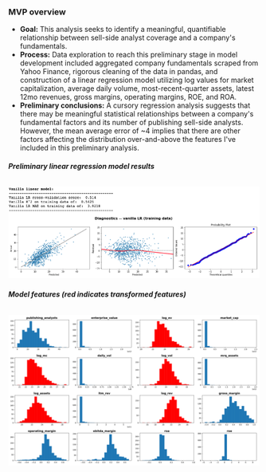### **MVP overview**
* **Goal:** This analysis seeks to identify a meaningful, quantifiable relationship between sell-side analyst coverage and a company's fundamentals.
* **Process:** Data exploration to reach this preliminary stage in model development included aggregated company fundamentals scraped from Yahoo Finance, rigorous cleaning of the data in pandas, and construction of a linear regression model utilizing log values for market capitalization, average daily volume, most-recent-quarter assets, latest 12mo revenues, gross margins, operating margins, ROE, and ROA.   
* **Preliminary conclusions:** A cursory regression analysis suggests that there may be meaningful statistical relationships between a company's fundamental factors and its number of publishing sell-side analysts. However, the mean average error of ~4 implies that there are other factors affecting the distribution over-and-above the features I've included in this preliminary analysis.  

###### **Preliminary linear regression model results**
![preliminary_linear_reg](https://github.com/reiffs/20210806_Reiff_Metis_Regression_Project/blob/main/graphics/Screen%20Shot%202021-08-05%20at%201.07.03%20PM.png)

###### **Model features (red indicates transformed features)**
![model_features](https://github.com/reiffs/20210806_Reiff_Metis_Regression_Project/blob/main/graphics/features.svg)
